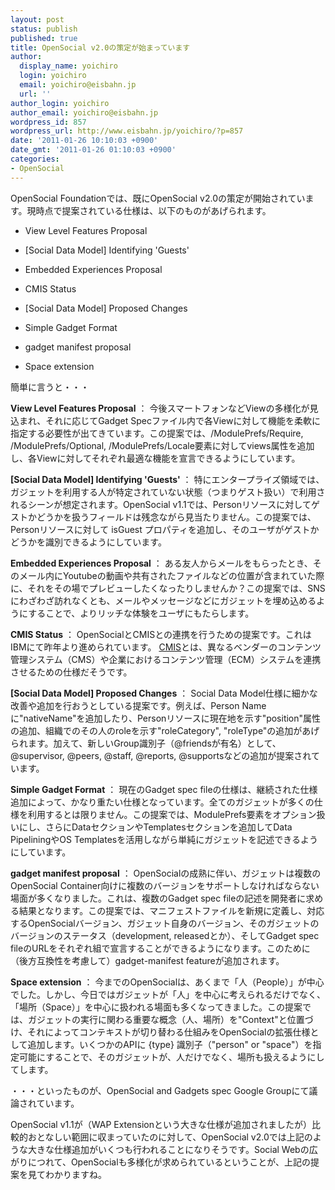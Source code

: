 ```yaml
---
layout: post
status: publish
published: true
title: OpenSocial v2.0の策定が始まっています
author:
  display_name: yoichiro
  login: yoichiro
  email: yoichiro@eisbahn.jp
  url: ''
author_login: yoichiro
author_email: yoichiro@eisbahn.jp
wordpress_id: 857
wordpress_url: http://www.eisbahn.jp/yoichiro/?p=857
date: '2011-01-26 10:10:03 +0900'
date_gmt: '2011-01-26 01:10:03 +0900'
categories:
- OpenSocial
---
```


OpenSocial Foundationでは、既にOpenSocial v2.0の策定が開始されています。現時点で提案されている仕様は、以下のものがあげられます。

* View Level Features Proposal

* [Social Data Model] Identifying 'Guests'

* Embedded Experiences Proposal

* CMIS Status

* [Social Data Model] Proposed Changes

* Simple Gadget Format

* gadget manifest proposal

* Space extension

簡単に言うと・・・

**View Level Features Proposal**
： 今後スマートフォンなどViewの多様化が見込まれ、それに応じてGadget Specファイル内で各Viewに対して機能を柔軟に指定する必要性が出てきています。この提案では、/ModulePrefs/Require, /ModulePrefs/Optional, /ModulePrefs/Locale要素に対してviews属性を追加し、各Viewに対してそれぞれ最適な機能を宣言できるようにしています。

**[Social Data Model] Identifying 'Guests'**
： 特にエンタープライズ領域では、ガジェットを利用する人が特定されていない状態（つまりゲスト扱い）で利用されるシーンが想定されます。OpenSocial v1.1では、Personリソースに対してゲストかどうかを扱うフィールドは残念ながら見当たりません。この提案では、Personリソースに対して isGuest プロパティを追加し、そのユーザがゲストかどうかを識別できるようにしています。

**Embedded Experiences Proposal**
： ある友人からメールをもらったとき、そのメール内にYoutubeの動画や共有されたファイルなどの位置が含まれていた際に、それをその場でプレビューしたくなったりしませんか？この提案では、SNSにわざわざ訪れなくとも、メールやメッセージなどにガジェットを埋め込めるようにすることで、よりリッチな体験をユーザにもたらします。

**CMIS Status**
： OpenSocialとCMISとの連携を行うための提案です。これはIBMにて昨年より進められています。
[CMIS](http://www.computerworld.jp/topics/dm/121449.html)とは、異なるベンダーのコンテンツ管理システム（CMS）や企業におけるコンテンツ管理（ECM）システムを連携させるための仕様だそうです。

**[Social Data Model] Proposed Changes**
： Social Data Model仕様に細かな改善や追加を行おうとしている提案です。例えば、Person Nameに"nativeName"を追加したり、Personリソースに現在地を示す"position"属性の追加、組織でのその人のroleを示す"roleCategory", "roleType"の追加があげられます。加えて、新しいGroup識別子（@friendsが有名）として、@supervisor, @peers, @staff, @reports, @supportsなどの追加が提案されています。

**Simple Gadget Format**
： 現在のGadget spec fileの仕様は、継続された仕様追加によって、かなり重たい仕様となっています。全てのガジェットが多くの仕様を利用するとは限りません。この提案では、ModulePrefs要素をオプション扱いにし、さらにDataセクションやTemplatesセクションを追加してData PipeliningやOS Templatesを活用しながら単純にガジェットを記述できるようにしています。

**gadget manifest proposal**
： OpenSocialの成熟に伴い、ガジェットは複数のOpenSocial Container向けに複数のバージョンをサポートしなければならない場面が多くなりました。これは、複数のGadget spec fileの記述を開発者に求める結果となります。この提案では、マニフェストファイルを新規に定義し、対応するOpenSocialバージョン、ガジェット自身のバージョン、そのガジェットのバージョンのステータス（development, releasedとか）、そしてGadget spec fileのURLをそれぞれ組で宣言することができるようになります。このために（後方互換性を考慮して）gadget-manifest featureが追加されます。

**Space extension**
： 今までのOpenSocialは、あくまで「人（People）」が中心でした。しかし、今日ではガジェットが「人」を中心に考えられるだけでなく、「場所（Space）」を中心に扱われる場面も多くなってきました。この提案では、ガジェットの実行に関わる重要な概念（人、場所）を"Context"と位置づけ、それによってコンテキストが切り替わる仕組みをOpenSocialの拡張仕様として追加します。いくつかのAPIに {type} 識別子（"person" or "space"）を指定可能にすることで、そのガジェットが、人だけでなく、場所も扱えるようにしてします。

・・・といったものが、OpenSocial and Gadgets spec Google Groupにて議論されています。

OpenSocial v1.1が（WAP Extensionという大きな仕様が追加されましたが）比較的おとなしい範囲に収まっていたのに対して、OpenSocial v2.0では上記のような大きな仕様追加がいくつも行われることになりそうです。Social Webの広がりにつれて、OpenSocialも多様化が求められているということが、上記の提案を見てわかりますね。

